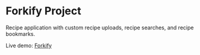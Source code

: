 # Forkify Project

Recipe application with custom recipe uploads, recipe searches, and recipe bookmarks.

Live demo: [Forkify](https://forkify-bretonyang.netlify.app/)
